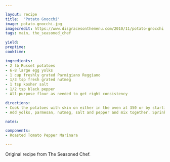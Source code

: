 ```yaml
---

layout: recipe
title:  "Potato Gnocchi"
image: potato-gnocchi.jpg
imagecredit: https://www.disgracesonthemenu.com/2010/11/potato-gnocchi.html
tags: main, the_seasoned_chef

yield: 
preptime: 
cooktime: 

ingredients:
- 2 lb Russet potatoes
- 6-8 large egg yolks
- 1 cup freshly grated Parmigiano Reggiano
- 1/3 tsp fresh grated nutmeg
- 1 tsp kosher salt
- 1/2 tsp black pepper
- All-purpose flour as needed to get right consistency

directions:
- Cook the potatoes with skin on either in the oven at 350 or by starting them in cold water and bringing them to a boil until a knife can pierce through them easily. Peel while hot and run through a ricer.
- Add yolks, parmesan, nutmeg, salt and pepper and mix together. Sprinkle flour over the surface and gently bring together as a dough. Test the gnocchi by poaching a small ball in simmering water. If it holds together nicely then continue. If not then add more flour and test again. Roll into a large log and then portion into smaller logs that you will roll to the size of your ring finger. Cut the gnocchi into ½ inch sections and roll them over the tines of a fork or over the surface of a garganelli paddle. Place them on a parchment covered sheet pan with some flour sprinkled over the surface. Prepare a pot of well-seasoned boiling water. Add the gnocchi and cook until they float to the top.

notes:

components:
- Roasted Tomato Pepper Marinara

---
```


Original recipe from The Seasoned Chef.